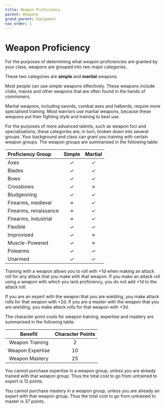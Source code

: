 ```yaml
---
title: Weapon Proficiency
parent: Weapons
grand_parent: Equipment
nav_order: 1
---
```


# Weapon Proficiency
For the purposes of determining what weapon proficiencies are granted by your class, weapons are grouped into two major categories.

These two categories are **simple** and **martial** weapons.

Most people can use simple weapons effectively. These weapons include clubs, maces and other weapons that are often found in the hands of commoners.

Martial weapons, including swords, combat axes and halberds, require more specialised training. Most warriors use martial weapons, because these weapons put their fighting style and training to best use.

For the purposes of more advanced talents, such as weapon foci and specialisations, these categories are, in turn, broken down into several groups. Your background and class can grant you training with certain weapon groups. The weapon groups are summarised in the following table:

| Proficiency Group | Simple | Martial |
|:------------------|:------:|:-------:|
| Axes | ✓ | ✓ |
| Blades | ✓ | ✓ |
| Bows | ✓ | ✓ |
| Crossbows | ✓ | ✗ |
| Bludgeoning | ✓ | ✓ |
| Firearms, medieval | ✗ | ✓ |
| Firearms, renaissance | ✗ | ✓ |
| Firearms, industrial | ✗ | ✓ |
| Flexible | ✓ | ✓ |
| Improvised | ✓ | ✗ |
| Muscle-Powered | ✓ | ✗ |
| Polearms | ✓ | ✓ |
| Unarmed | ✓ | ✓ |

Training with a weapon allows you to roll with +1d when making an attack roll for any attack that you make with that weapon. If you make an attack roll using a weapon with which you lack proficiency, you do not add +1d to the attack roll.

If you are an expert with the weapon that you are wielding, you make attack rolls for that weapon with +2d. If you are a master with the weapon that you are wielding, you make attack rolls for that weapon with +3d.

The character point costs for weapon training, expertise and mastery are summarised in the following table:

| Benefit | Character Points |
|:-------:|:----------------:|
| Weapon Training | 2 |
| Weapon Expertise | 10 |
| Weapon Mastery | 25 |

You cannot purchase expertise in a weapon group, unless you are already trained with that weapon group. Thus the total cost to go from untrained to expert is 12 points.

You cannot purchase mastery in a weapon group, unless you are already an expert with that weapon group. Thus the total cost to go from untrained to master is 37 points.

